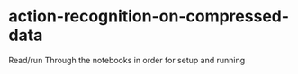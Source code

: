 # action-recognition-on-compressed-data

Read/run Through the notebooks in order for setup and running